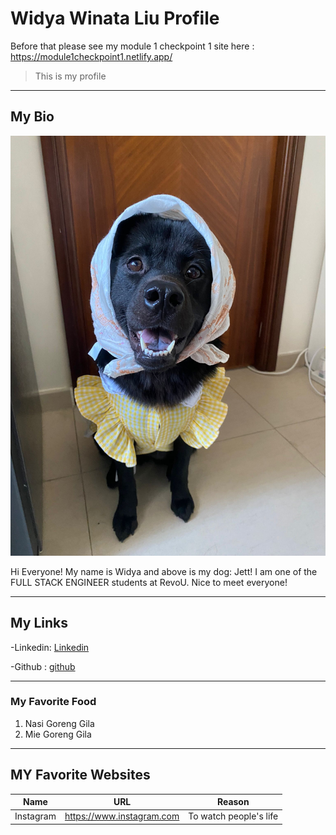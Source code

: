# Widya Winata Liu Profile

Before that please see my module 1 checkpoint 1 site here : https://module1checkpoint1.netlify.app/
>This is my profile 
------------------------
## My Bio

![Jett](https://raw.githubusercontent.com/RevoU-FSSE-4/module-1-wwliurevou/main/Checkpoint%201/Jett.jpg)

Hi Everyone! My name is Widya and above is my dog: Jett!
I am one of the FULL STACK ENGINEER students at RevoU.  Nice to meet everyone! 

-------------------------------

## My Links
-Linkedin: [Linkedin](https://linkedin.com/in/widyawinataliu)

-Github  : [github](https://github.com/wwliurevou)

-------------------------------

### My Favorite Food 
1. Nasi Goreng Gila
2. Mie Goreng Gila
--------------------------------

## MY Favorite Websites

| Name      | URL                       | Reason                 |
| --------- | :-----------------------: | ---------------------- |
|Instagram  | https://www.instagram.com | To watch people's life |


